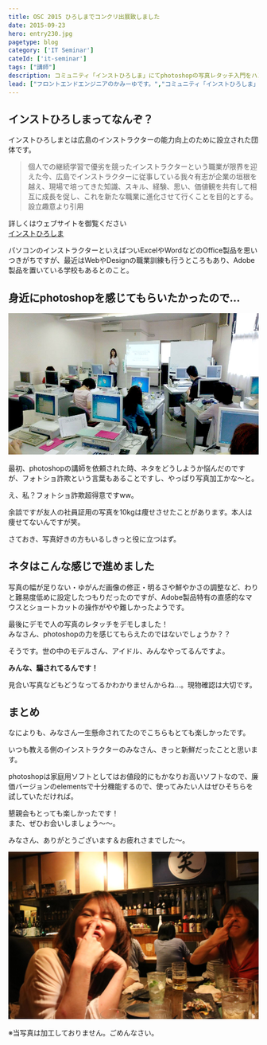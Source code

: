 ```yaml
---
title: OSC 2015 ひろしまでコンクリ出展致しました
date: 2015-09-23
hero: entry230.jpg
pagetype: blog
category: ['IT Seminar']
cateId: ['it-seminar']
tags: ["講師"]
description: コミュニティ「インストひろしま」にてphotoshopの写真レタッチ入門をハンズオン形式で行いました。その内容をまとめます。
lead: ["フロントエンドエンジニアのかみーゆです。","コミュニティ「インストひろしま」にてphotoshopの写真レタッチ入門をハンズオン形式で行いました。その内容をまとめます。"]
---
```

## インストひろしまってなんぞ？
インストひろしまとは広島のインストラクターの能力向上のために設立された団体です。

> 個人での継続学習で優劣を競ったインストラクターという職業が限界を迎えた今、広島でインストラクターに従事している我々有志が企業の垣根を越え、現場で培ってきた知識、スキル、経験、思い、価値観を共有して相互に成長を促し、これを新たな職業に進化させて行くことを目的とする。<br>
> 設立趣意より引用

詳しくはウェブサイトを御覧ください<br>
[インストひろしま](http://it-inst.com/)

パソコンのインストラクターといえばついExcelやWordなどのOffice製品を思いつきがちですが、最近はWebやDesignの職業訓練も行うところもあり、Adobe製品を置いている学校もあるとのこと。

## 身近にphotoshopを感じてもらいたかったので…
![勉強会の様子](./images/2015/entry230-1.jpg)

最初、photoshopの講師を依頼された時、ネタをどうしようか悩んだのですが、フォトショ詐欺という言葉もあることですし、やっぱり写真加工かな〜と。

え、私？フォトショ詐欺超得意ですww。

余談ですが友人の社員証用の写真を10kgは痩せさせたことがあります。本人は痩せてないんですが笑。


さておき、写真好きの方もいるしきっと役に立つはず。
## ネタはこんな感じで進めました
写真の幅が足りない・ゆがんだ画像の修正・明るさや鮮やかさの調整など、わりと難易度低めに設定したつもりだったのですが、Adobe製品特有の直感的なマウスとショートカットの操作がやや難しかったようです。

最後にデモで人の写真のレタッチをデモしました！<br>
みなさん、photoshopの力を感じてもらえたのではないでしょうか？？

そうです。世の中のモデルさん、アイドル、みんなやってるんですよ。

**みんな、騙されてるんです！**

見合い写真などもどうなってるかわかりませんからね…。現物確認は大切です。
## まとめ
なによりも、みなさん一生懸命されてたのでこちらもとても楽しかったです。

いつも教える側のインストラクターのみなさん、きっと新鮮だったことと思います。

photoshopは家庭用ソフトとしてはお値段的にもかなりお高いソフトなので、廉価バージョンのelementsで十分機能するので、使ってみたい人はぜひそちらを試していただければ。

懇親会もとっても楽しかったです！<br>
また、ぜひお会いしましょう〜〜。

みなさん、ありがとうございます＆お疲れさまでした〜。

![勉強会の様子](./images/2015/entry230-2.jpg)

※当写真は加工しておりません。ごめんなさい。
